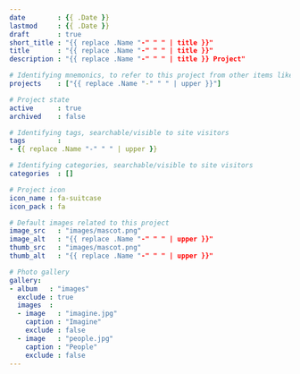 ```yaml
---
date        : {{ .Date }}
lastmod     : {{ .Date }}
draft       : true
short_title : "{{ replace .Name "-" " " | title }}"
title       : "{{ replace .Name "-" " " | title }}"
description : "{{ replace .Name "-" " " | title }} Project"

# Identifying mnemonics, to refer to this project from other items like blogs, etc.
projects    : ["{{ replace .Name "-" " " | upper }}"]

# Project state
active      : true
archived    : false

# Identifying tags, searchable/visible to site visitors
tags        :
- {{ replace .Name "-" " " | upper }}

# Identifying categories, searchable/visible to site visitors
categories  : []

# Project icon
icon_name : fa-suitcase
icon_pack : fa

# Default images related to this project
image_src   : "images/mascot.png"
image_alt   : "{{ replace .Name "-" " " | upper }}"
thumb_src   : "images/mascot.png"
thumb_alt   : "{{ replace .Name "-" " " | upper }}"

# Photo gallery
gallery:
- album   : "images"
  exclude : true
  images  :
  - image   : "imagine.jpg"
    caption : "Imagine"
    exclude : false
  - image   : "people.jpg"
    caption : "People"
    exclude : false
---
```

